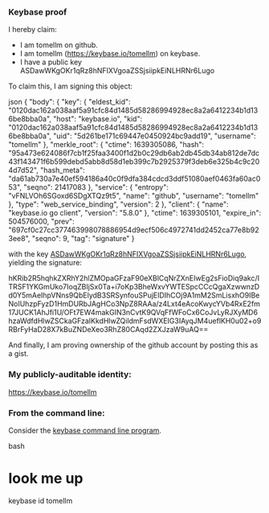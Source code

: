 ### Keybase proof

I hereby claim:

  * I am tomellm on github.
  * I am tomellm (https://keybase.io/tomellm) on keybase.
  * I have a public key ASDawWKgOKr1qRz8hNFIXVgoaZSSjsiipkEiNLHRNr6Lugo

To claim this, I am signing this object:

json
{
  "body": {
    "key": {
      "eldest_kid": "0120dac162a038aaf5a91cfc84d1485d58286994928ec8a2a6412234b1d136be8bba0a",
      "host": "keybase.io",
      "kid": "0120dac162a038aaf5a91cfc84d1485d58286994928ec8a2a6412234b1d136be8bba0a",
      "uid": "5d261be171c69447e0450924bc9add19",
      "username": "tomellm"
    },
    "merkle_root": {
      "ctime": 1639305086,
      "hash": "95a473e624086f7cb1f25faa3400f1d2b0c29db6ab2db45db34ab812de7dc43f143471f6b599debd5abb8d58d1eb399c7b2925379f3deb6e325b4c9c204d7d52",
      "hash_meta": "da61ab730a7e40ef594186a40c0f9dfa384cdcd3ddf51080aef0463fa60ac053",
      "seqno": 21417083
    },
    "service": {
      "entropy": "vFNLVOh6SGoxd6SDgXTQz9t5",
      "name": "github",
      "username": "tomellm"
    },
    "type": "web_service_binding",
    "version": 2
  },
  "client": {
    "name": "keybase.io go client",
    "version": "5.8.0"
  },
  "ctime": 1639305101,
  "expire_in": 504576000,
  "prev": "697cf0c27cc377463998078886954d9ecf506c4972741dd2452ca77e8b923ee8",
  "seqno": 9,
  "tag": "signature"
}


with the key [ASDawWKgOKr1qRz8hNFIXVgoaZSSjsiipkEiNLHRNr6Lugo](https://keybase.io/tomellm), yielding the signature:


hKRib2R5hqhkZXRhY2hlZMOpaGFzaF90eXBlCqNrZXnEIwEg2sFioDiq9akc/ITRSF1YKGmUko7IoqZBIjSx0Ta+i7oKp3BheWxvYWTESpcCCcQgaXzwwnzDd0Y5mAeIhpVNns9QbElydB3SRSynfouSPujEIDIhCOj9A1mM2SmLisxhO9IBeNoIUhzpFyzD1HmDURbJAgHCo3NpZ8RAAa/z4Lxt4eAcoKwycYVb4RxE2fm17JUCK1AhJfi1U/OFt7EW4makGIN3nCvtK9QVqFfWFoCx6CoJvLyRJXyMD6hzaWdfdHlwZSCkaGFzaIKkdHlwZQildmFsdWXEIG3IAyqJM4ueflKH0u02+o9RBrFyHaD28X7kBuZNDeXeo3RhZ80CAqd2ZXJzaW9uAQ==



And finally, I am proving ownership of the github account by posting this as a gist.

### My publicly-auditable identity:

https://keybase.io/tomellm

### From the command line:

Consider the [keybase command line program](https://keybase.io/download).

bash
# look me up
keybase id tomellm
